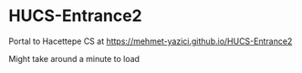 # HUCS-Entrance2

Portal to Hacettepe CS at https://mehmet-yazici.github.io/HUCS-Entrance2

Might take around a  minute  to load
